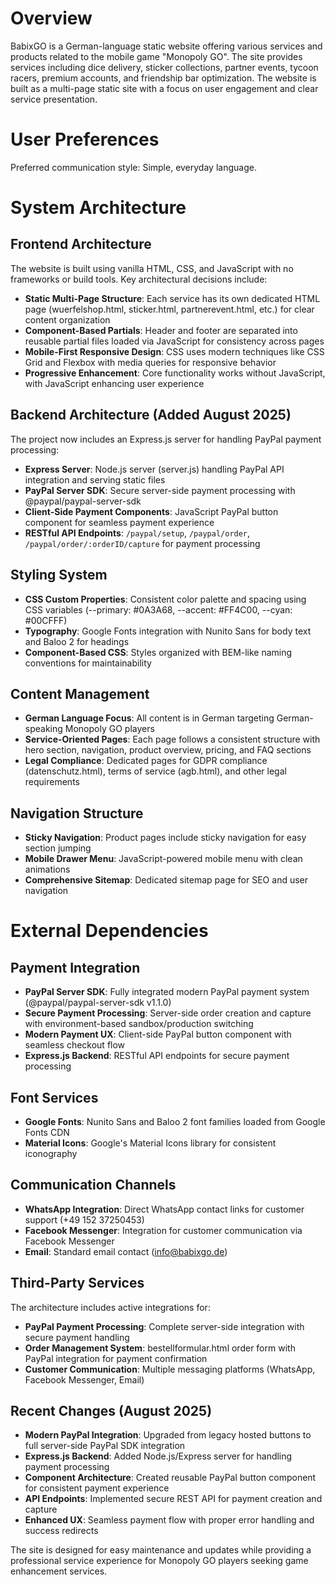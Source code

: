 # Overview

BabixGO is a German-language static website offering various services and products related to the mobile game "Monopoly GO". The site provides services including dice delivery, sticker collections, partner events, tycoon racers, premium accounts, and friendship bar optimization. The website is built as a multi-page static site with a focus on user engagement and clear service presentation.

# User Preferences

Preferred communication style: Simple, everyday language.

# System Architecture

## Frontend Architecture
The website is built using vanilla HTML, CSS, and JavaScript with no frameworks or build tools. Key architectural decisions include:

- **Static Multi-Page Structure**: Each service has its own dedicated HTML page (wuerfelshop.html, sticker.html, partnerevent.html, etc.) for clear content organization
- **Component-Based Partials**: Header and footer are separated into reusable partial files loaded via JavaScript for consistency across pages
- **Mobile-First Responsive Design**: CSS uses modern techniques like CSS Grid and Flexbox with media queries for responsive behavior
- **Progressive Enhancement**: Core functionality works without JavaScript, with JavaScript enhancing user experience

## Backend Architecture (Added August 2025)
The project now includes an Express.js server for handling PayPal payment processing:

- **Express Server**: Node.js server (server.js) handling PayPal API integration and serving static files
- **PayPal Server SDK**: Secure server-side payment processing with @paypal/paypal-server-sdk
- **Client-Side Payment Components**: JavaScript PayPal button component for seamless payment experience
- **RESTful API Endpoints**: `/paypal/setup`, `/paypal/order`, `/paypal/order/:orderID/capture` for payment processing

## Styling System
- **CSS Custom Properties**: Consistent color palette and spacing using CSS variables (--primary: #0A3A68, --accent: #FF4C00, --cyan: #00CFFF)
- **Typography**: Google Fonts integration with Nunito Sans for body text and Baloo 2 for headings
- **Component-Based CSS**: Styles organized with BEM-like naming conventions for maintainability

## Content Management
- **German Language Focus**: All content is in German targeting German-speaking Monopoly GO players
- **Service-Oriented Pages**: Each page follows a consistent structure with hero section, navigation, product overview, pricing, and FAQ sections
- **Legal Compliance**: Dedicated pages for GDPR compliance (datenschutz.html), terms of service (agb.html), and other legal requirements

## Navigation Structure
- **Sticky Navigation**: Product pages include sticky navigation for easy section jumping
- **Mobile Drawer Menu**: JavaScript-powered mobile menu with clean animations
- **Comprehensive Sitemap**: Dedicated sitemap page for SEO and user navigation

# External Dependencies

## Payment Integration
- **PayPal Server SDK**: Fully integrated modern PayPal payment system (@paypal/paypal-server-sdk v1.1.0)
- **Secure Payment Processing**: Server-side order creation and capture with environment-based sandbox/production switching
- **Modern Payment UX**: Client-side PayPal button component with seamless checkout flow
- **Express.js Backend**: RESTful API endpoints for secure payment processing

## Font Services
- **Google Fonts**: Nunito Sans and Baloo 2 font families loaded from Google Fonts CDN
- **Material Icons**: Google's Material Icons library for consistent iconography

## Communication Channels
- **WhatsApp Integration**: Direct WhatsApp contact links for customer support (+49 152 37250453)
- **Facebook Messenger**: Integration for customer communication via Facebook Messenger
- **Email**: Standard email contact (info@babixgo.de)

## Third-Party Services
The architecture includes active integrations for:
- **PayPal Payment Processing**: Complete server-side integration with secure payment handling
- **Order Management System**: bestellformular.html order form with PayPal integration for payment confirmation
- **Customer Communication**: Multiple messaging platforms (WhatsApp, Facebook Messenger, Email)

## Recent Changes (August 2025)
- **Modern PayPal Integration**: Upgraded from legacy hosted buttons to full server-side PayPal SDK integration
- **Express.js Backend**: Added Node.js/Express server for handling payment processing
- **Component Architecture**: Created reusable PayPal button component for consistent payment experience
- **API Endpoints**: Implemented secure REST API for payment creation and capture
- **Enhanced UX**: Seamless payment flow with proper error handling and success redirects

The site is designed for easy maintenance and updates while providing a professional service experience for Monopoly GO players seeking game enhancement services.